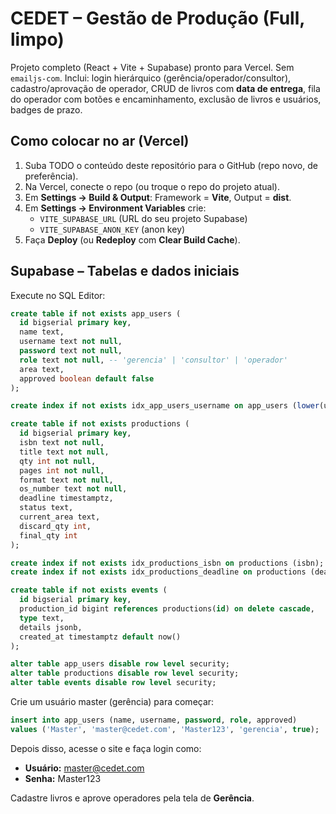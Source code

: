 # CEDET – Gestão de Produção (Full, limpo)

Projeto completo (React + Vite + Supabase) pronto para Vercel. Sem `emailjs-com`.
Inclui: login hierárquico (gerência/operador/consultor), cadastro/aprovação de operador, CRUD de livros com **data de entrega**, fila do operador com botões e encaminhamento, exclusão de livros e usuários, badges de prazo.

## Como colocar no ar (Vercel)
1. Suba TODO o conteúdo deste repositório para o GitHub (repo novo, de preferência).
2. Na Vercel, conecte o repo (ou troque o repo do projeto atual).
3. Em **Settings → Build & Output**: Framework = **Vite**, Output = **dist**.
4. Em **Settings → Environment Variables** crie:
   - `VITE_SUPABASE_URL` (URL do seu projeto Supabase)
   - `VITE_SUPABASE_ANON_KEY` (anon key)
5. Faça **Deploy** (ou **Redeploy** com **Clear Build Cache**).

## Supabase – Tabelas e dados iniciais
Execute no SQL Editor:

```sql
create table if not exists app_users (
  id bigserial primary key,
  name text,
  username text not null,
  password text not null,
  role text not null, -- 'gerencia' | 'consultor' | 'operador'
  area text,
  approved boolean default false
);

create index if not exists idx_app_users_username on app_users (lower(username));

create table if not exists productions (
  id bigserial primary key,
  isbn text not null,
  title text not null,
  qty int not null,
  pages int not null,
  format text not null,
  os_number text not null,
  deadline timestamptz,
  status text,
  current_area text,
  discard_qty int,
  final_qty int
);

create index if not exists idx_productions_isbn on productions (isbn);
create index if not exists idx_productions_deadline on productions (deadline);

create table if not exists events (
  id bigserial primary key,
  production_id bigint references productions(id) on delete cascade,
  type text,
  details jsonb,
  created_at timestamptz default now()
);

alter table app_users disable row level security;
alter table productions disable row level security;
alter table events disable row level security;
```

Crie um usuário master (gerência) para começar:
```sql
insert into app_users (name, username, password, role, approved)
values ('Master', 'master@cedet.com', 'Master123', 'gerencia', true);
```

Depois disso, acesse o site e faça login como:
- **Usuário:** master@cedet.com
- **Senha:** Master123

Cadastre livros e aprove operadores pela tela de **Gerência**.
